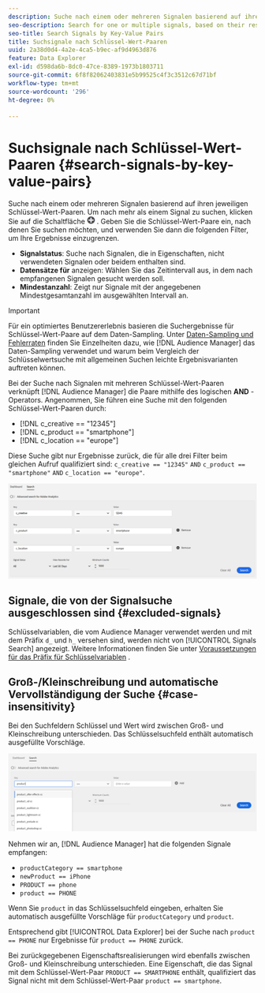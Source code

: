 ```yaml
---
description: Suche nach einem oder mehreren Signalen basierend auf ihren jeweiligen Schlüssel-Wert-Paaren.
seo-description: Search for one or multiple signals, based on their respective key-value pairs.
seo-title: Search Signals by Key-Value Pairs
title: Suchsignale nach Schlüssel-Wert-Paaren
uuid: 2a38d0d4-4a2e-4ca5-b9ec-af9d4963d876
feature: Data Explorer
exl-id: d598da6b-8dc0-47ce-8389-1973b1803711
source-git-commit: 6f8f82062403831e5b99525c4f3c3512c67d71bf
workflow-type: tm+mt
source-wordcount: '296'
ht-degree: 0%

---
```


# Suchsignale nach Schlüssel-Wert-Paaren {#search-signals-by-key-value-pairs}

Suche nach einem oder mehreren Signalen basierend auf ihren jeweiligen Schlüssel-Wert-Paaren.
Um nach mehr als einem Signal zu suchen, klicken Sie auf die Schaltfläche ![Hinzufügen](assets/icon_add.png) . Geben Sie die Schlüssel-Wert-Paare ein, nach denen Sie suchen möchten, und verwenden Sie dann die folgenden Filter, um Ihre Ergebnisse einzugrenzen.

* **Signalstatus**: Suche nach Signalen, die in Eigenschaften, nicht verwendeten Signalen oder beidem enthalten sind.
* **Datensätze für** anzeigen: Wählen Sie das Zeitintervall aus, in dem nach empfangenen Signalen gesucht werden soll.
* **Mindestanzahl**: Zeigt nur Signale mit der angegebenen Mindestgesamtanzahl im ausgewählten Intervall an.

>[!IMPORTANT]
>
>Für ein optimiertes Benutzererlebnis basieren die Suchergebnisse für Schlüssel-Wert-Paare auf dem Daten-Sampling. Unter [Daten-Sampling und Fehlerraten](/help/using/reporting/report-sampling.md) finden Sie Einzelheiten dazu, wie [!DNL Audience Manager] das Daten-Sampling verwendet und warum beim Vergleich der Schlüsselwertsuche mit allgemeinen Suchen leichte Ergebnisvarianten auftreten können.

Bei der Suche nach Signalen mit mehreren Schlüssel-Wert-Paaren verknüpft [!DNL Audience Manager] die Paare mithilfe des logischen **AND** -Operators. Angenommen, Sie führen eine Suche mit den folgenden Schlüssel-Wert-Paaren durch:

* [!DNL c_creative == "12345"]
* [!DNL c_product == "smartphone"]
* [!DNL c_location == "europe"]

Diese Suche gibt nur Ergebnisse zurück, die für alle drei Filter beim gleichen Aufruf qualifiziert sind: `c_creative == "12345"` `AND` `c_product == "smartphone"` `AND` `c_location == "europe"`.

![](assets/signals-search.png)

## Signale, die von der Signalsuche ausgeschlossen sind {#excluded-signals}

Schlüsselvariablen, die vom Audience Manager verwendet werden und mit dem Präfix `d_` und `h_` versehen sind, werden nicht von [!UICONTROL Signals Search] angezeigt. Weitere Informationen finden Sie unter [Voraussetzungen für das Präfix für Schlüsselvariablen](../../traits/trait-variable-prefixes.md) .

## Groß-/Kleinschreibung und automatische Vervollständigung der Suche {#case-insensitivity}

Bei den Suchfeldern Schlüssel und Wert wird zwischen Groß- und Kleinschreibung unterschieden. Das Schlüsselsuchfeld enthält automatisch ausgefüllte Vorschläge.

![](assets/signal-search-suggestions.png)

Nehmen wir an, [!DNL Audience Manager] hat die folgenden Signale empfangen:

* `productCategory == smartphone`
* `newProduct == iPhone`
* `PRODUCT == phone`
* `product == PHONE`

Wenn Sie `product` in das Schlüsselsuchfeld eingeben, erhalten Sie automatisch ausgefüllte Vorschläge für `productCategory` und `product`.

Entsprechend gibt [!UICONTROL Data Explorer] bei der Suche nach `product == PHONE` nur Ergebnisse für `product == PHONE` zurück.

Bei zurückgegebenen Eigenschaftsrealisierungen wird ebenfalls zwischen Groß- und Kleinschreibung unterschieden. Eine Eigenschaft, die das Signal mit dem Schlüssel-Wert-Paar `PRODUCT == SMARTPHONE` enthält, qualifiziert das Signal nicht mit dem Schlüssel-Wert-Paar `product == smartphone`.
